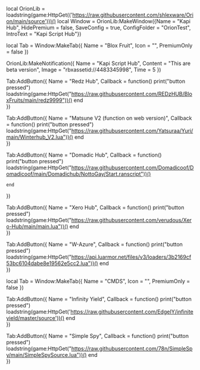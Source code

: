 local OrionLib = loadstring(game:HttpGet(('https://raw.githubusercontent.com/shlexware/Orion/main/source')))()
local Window = OrionLib:MakeWindow({Name = "Kapi Hub", HidePremium = false, SaveConfig = true, ConfigFolder = "OrionTest", IntroText = "Kapi Script Hub"})

local Tab = Window:MakeTab({
	Name = "Blox Fruit",
	Icon = "",
	PremiumOnly = false
})

OrionLib:MakeNotification({
	Name = "Kapi Script Hub",
	Content = "This are beta version",
	Image = "rbxassetid://4483345998",
	Time = 5
})

Tab:AddButton({
	Name = "Redz Hub",
	Callback = function()
      		print("button pressed")                 loadstring(game:HttpGet("https://raw.githubusercontent.com/REDzHUB/BloxFruits/main/redz9999"))()
  	end    
})

Tab:AddButton({
	Name = "Matsune V2 (function on web version)",
	Callback = function()
      		print("button pressed")                 loadstring(game:HttpGet("https://raw.githubusercontent.com/Yatsuraa/Yuri/main/Winterhub_V2.lua"))()
  	end    
})

Tab:AddButton({
	Name = "Domadic Hub",
	Callback = function()
      		print("button pressed")                        loadstring(game:HttpGet("https://raw.githubusercontent.com/Domadicoof/Domadicoof/main/Domadichub/NottoGay/Start.ranscript"))()

  	end    
})

Tab:AddButton({
	Name = "Xero Hub",
	Callback = function()
      		print("button pressed")           loadstring(game:HttpGet("https://raw.githubusercontent.com/verudous/Xero-Hub/main/main.lua"))()
  	end    
})

Tab:AddButton({
	Name = "W-Azure",
	Callback = function()
      		print("button pressed")                  loadstring(game:HttpGet("https://api.luarmor.net/files/v3/loaders/3b2169cf53bc6104dabe8e19562e5cc2.lua"))()
  	end    
})

local Tab = Window:MakeTab({
	Name = "CMDS",
	Icon = "",
	PremiumOnly = false
})

Tab:AddButton({
	Name = "Infinity Yield",
	Callback = function()
      		print("button pressed")               loadstring(game:HttpGet('https://raw.githubusercontent.com/EdgeIY/infiniteyield/master/source'))()
  	end    
})

Tab:AddButton({
	Name = "Simple Spy",
	Callback = function()
      		print("button pressed") loadstring(game:HttpGet("https://raw.githubusercontent.com/78n/SimpleSpy/main/SimpleSpySource.lua"))()
  	end    
})
